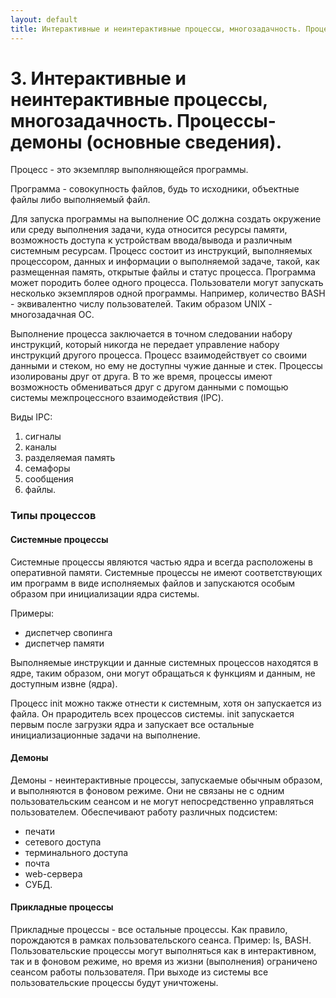 ```yaml
---
layout: default
title: Интерактивные и неинтерактивные процессы, многозадачность. Процессы-демоны (основные сведения).
---
```


# 3. Интерактивные и неинтерактивные процессы, многозадачность. Процессы-демоны (основные сведения).

Процесс - это экземпляр выполняющейся программы.

Программа - совокупность файлов, будь то исходники, объектные файлы либо выполняемый файл.

Для запуска программы на выполнение ОС должна создать окружение или среду выполнения задачи, куда относится ресурсы памяти, возможность доступа к устройствам ввода/вывода и различным системным ресурсам. Процесс состоит из инструкций, выполняемых процессором, данных и информации о выполняемой задаче, такой, как размещенная память, открытые файлы и статус процесса.
Программа может породить более одного процесса. Пользователи могут запускать несколько экземпляров одной программы. Например, количество BASH - эквивалентно числу пользователей. Таким образом UNIX - многозадачная ОС.

Выполнение процесса заключается в точном следовании набору инструкций, который никогда не передает управление набору инструкций другого процесса. Процесс взаимодействует со своими данными и стеком, но ему не доступны чужие данные и стек. Процессы изолированы друг от друга. В то же время, процессы имеют возможность обмениваться друг с другом данными с помощью системы межпроцессного взаимодействия (IPC).

Виды IPC:
1. сигналы
2. каналы
3. разделяемая память
4. семафоры
5. сообщения
6. файлы.

### Типы процессов

#### Системные процессы

Системные процессы являются частью ядра и всегда расположены в оперативной памяти. Системные процессы не имеют соответствующих им программ в виде исполняемых файлов и запускаются особым образом при инициализации ядра системы.

Примеры:

* диспетчер свопинга
* диспетчер памяти

Выполняемые инструкции и данные системных процессов находятся в ядре, таким образом, они могут обращаться к функциям и данным, не доступным извне (ядра).

Процесс init можно также отнести к системным, хотя он запускается из файла. Он прародитель всех процессов системы. init запускается первым после загрузки ядра и запускает все остальные инициализационные задачи на выполнение.

#### Демоны

Демоны - неинтерактивные процессы, запускаемые обычным образом, и выполняются в фоновом режиме. Они не связаны не с одним пользовательским сеансом и не могут непосредственно управляться пользователем. Обеспечивают работу различных подсистем:

* печати
* сетевого доступа
* терминального доступа
* почта
* web-сервера
* СУБД.

#### Прикладные процессы

Прикладные процессы - все остальные процессы. Как правило, порождаются в рамках пользовательского сеанса.
Пример: ls, BASH.
Пользовательские процессы могут выполняться как в интерактивном, так и в фоновом режиме, но время из жизни (выполнения) ограничено сеансом работы пользователя. При выходе из системы все пользовательские процессы будут уничтожены.

